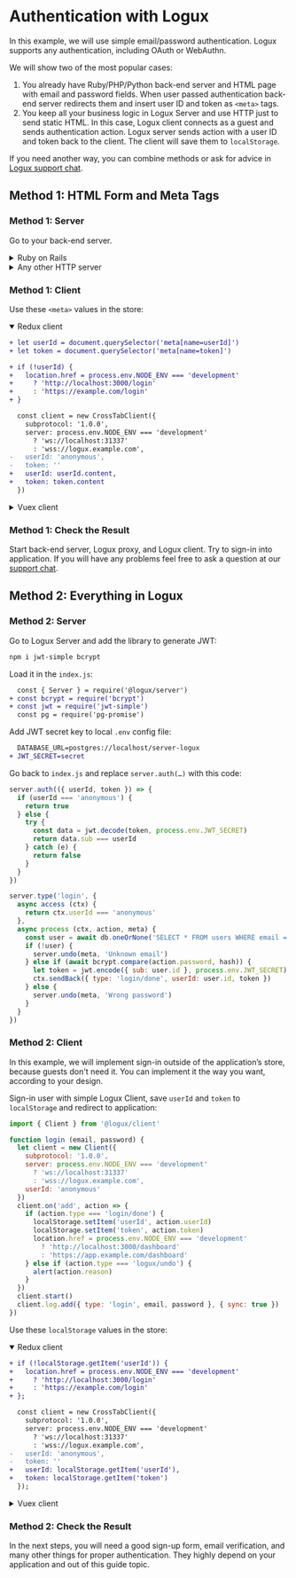 # Authentication with Logux

In this example, we will use simple email/password authentication. Logux supports any authentication, including OAuth or WebAuthn.

We will show two of the most popular cases:

1. You already have Ruby/PHP/Python back-end server and HTML page with email and password fields. When user passed authentication back-end server redirects them and insert user ID and token as `<meta>` tags.
2. You keep all your business logic in Logux Server and use HTTP just to send static HTML. In this case, Logux client connects as a guest and sends authentication action. Logux server sends action with a user ID and token back to the client. The client will save them to `localStorage`.

If you need another way, you can combine methods or ask for advice in [Logux support chat].

[Logux support chat]: https://gitter.im/logux/logux


## Method 1: HTML Form and Meta Tags

### Method 1: Server

Go to your back-end server.

<details><summary>Ruby on Rails</summary>

Add `jwt` to `Gemfile` and call `bundle`:

```ruby
gem 'jwt'
```

Add JWT secret key to local `.env`:

```diff
  LOGUX_CONTROL_SECRET=secret
  LOGUX_URL=http://localhost:31338
+ JWT_SECRET=secret
```

Edit `config/initializers/logux.rb`:

```diff
  config.auth_rule = lambda do |user_id, token|
-   # Allow only local users until we will have a proper authentication
-   Rails.env.development?
+   data = JWT.decode token, ENV['JWT_SECRET'], { algorithm: 'HS256' }
+   data[0]['sub'] == user_id
  end
```

Add `<meta>` tags to application layout used for authenticated user:

```haml
    meta( name="userId" content=current_user.id )
    meta( name="token" content=JWT.encode({ sub: current_user.id }, ENV['JWT_SECRET'], 'HS256') )
```

</details>
<details><summary>Any other HTTP server</summary>

Add JWT secret key to proper storage for your environment. Local `.env` is a good option.

```diff
  LOGUX_CONTROL_SECRET=secret
  LOGUX_URL=http://localhost:31338
+ JWT_SECRET=secret
```

Add library to support JWT. Add code to check `userId` and `token` from Logux:

```js
data = JWT.decode(token, ENV['JWT_SECRET'])
return data.sub == userId
```

Generate token to use in HTML template:

```js
token = JWT.encode({ sub: userId }, ENV['JWT_SECRET'])
```

Add this token and user ID to HTML templates used for authenticated user:

```html
    <meta name="userId" content=<?= userId ?>>
    <meta name="token" content=<?= token ?>>
```

</details>


### Method 1: Client

Use these `<meta>` values in the store:

<details open><summary>Redux client</summary>

```diff
+ let userId = document.querySelector('meta[name=userId]')
+ let token = document.querySelector('meta[name=token]')

+ if (!userId) {
+   location.href = process.env.NODE_ENV === 'development'
+     ? 'http://localhost:3000/login'
+     : 'https://example.com/login'
+ }

  const client = new CrossTabClient({
    subprotocol: '1.0.0',
    server: process.env.NODE_ENV === 'development'
      ? 'ws://localhost:31337'
      : 'wss://logux.example.com',
-   userId: 'anonymous',
-   token: ''
+   userId: userId.content,
+   token: token.content
  })
```

</details>
<details><summary>Vuex client</summary>

```diff
+ let userId = document.querySelector('meta[name=userId]')
+ let token = document.querySelector('meta[name=token]')

+ if (!userId) {
+   location.href = process.env.NODE_ENV === 'development'
+     ? 'http://localhost:3000/login'
+     : 'https://example.com/login'
+ }

  const client = new CrossTabClient({
    subprotocol: '1.0.0',
    server: process.env.NODE_ENV === 'development'
      ? 'ws://localhost:31337'
      : 'wss://logux.example.com',
-   userId: 'anonymous',
-   token: ''
+   userId: userId.content,
+   token: token.content
  })
```

</details>


### Method 1: Check the Result

Start back-end server, Logux proxy, and Logux client. Try to sign-in into application. If you will have any problems feel free to ask a question at our [support chat].

[support chat]: https://gitter.im/logux/logux


## Method 2: Everything in Logux

### Method 2: Server

Go to Logux Server and add the library to generate JWT:

```sh
npm i jwt-simple bcrypt
```

Load it in the `index.js`:

```diff
  const { Server } = require('@logux/server')
+ const bcrypt = require('bcrypt')
+ const jwt = require('jwt-simple')
  const pg = require('pg-promise')
```

Add JWT secret key to local `.env` config file:

```diff
  DATABASE_URL=postgres://localhost/server-logux
+ JWT_SECRET=secret
```

Go back to `index.js` and replace `server.auth(…)` with this code:

```js
server.auth(({ userId, token }) => {
  if (userId === 'anonymous') {
    return true
  } else {
    try {
      const data = jwt.decode(token, process.env.JWT_SECRET)
      return data.sub === userId
    } catch (e) {
      return false
    }
  }
})

server.type('login', {
  async access (ctx) {
    return ctx.userId === 'anonymous'
  },
  async process (ctx, action, meta) {
    const user = await db.oneOrNone('SELECT * FROM users WHERE email = $1', action.email);
    if (!user) {
      server.undo(meta, 'Unknown email')
    } else if (await bcrypt.compare(action.password, hash)) {
      let token = jwt.encode({ sub: user.id }, process.env.JWT_SECRET)
      ctx.sendBack({ type: 'login/done', userId: user.id, token })
    } else {
      server.undo(meta, 'Wrong password')
    }
  }
})
```


### Method 2: Client

In this example, we will implement sign-in outside of the application’s store, because guests don't need it.
You can implement it the way you want, according to your design.

Sign-in user with simple Logux Client, save `userId` and `token` to `localStorage` and redirect to application:

```js
import { Client } from '@logux/client'

function login (email, password) {
  let client = new Client({
    subprotocol: '1.0.0',
    server: process.env.NODE_ENV === 'development'
      ? 'ws://localhost:31337'
      : 'wss://logux.example.com',
    userId: 'anonymous'
  })
  client.on('add', action => {
    if (action.type === 'login/done') {
      localStorage.setItem('userId', action.userId)
      localStorage.setItem('token', action.token)
      location.href = process.env.NODE_ENV === 'development'
        ? 'http://localhost:3000/dashboard'
        : 'https://app.example.com/dashboard'
    } else if (action.type === 'logux/undo') {
      alert(action.reason)
    }
  })
  client.start()
  client.log.add({ type: 'login', email, password }, { sync: true })
})
```

Use these `localStorage` values in the store:

<details open><summary>Redux client</summary>

```diff
+ if (!localStorage.getItem('userId')) {
+   location.href = process.env.NODE_ENV === 'development'
+     ? 'http://localhost:3000/login'
+     : 'https://example.com/login'
+ };

  const client = new CrossTabClient({
    subprotocol: '1.0.0',
    server: process.env.NODE_ENV === 'development'
      ? 'ws://localhost:31337'
      : 'wss://logux.example.com',
-   userId: 'anonymous',
-   token: ''
+   userId: localStorage.getItem('userId'),
+   token: localStorage.getItem('token')
  });
```

</details>
<details><summary>Vuex client</summary>

```diff
+ if (!localStorage.getItem('userId')) {
+   location.href = process.env.NODE_ENV === 'development'
+     ? 'http://localhost:3000/login'
+     : 'https://example.com/login'
+ };

  const client = new CrossTabClient({
    subprotocol: '1.0.0',
    server: process.env.NODE_ENV === 'development'
      ? 'ws://localhost:31337'
      : 'wss://logux.example.com',
-   userId: 'anonymous',
-   token: ''
+   userId: localStorage.getItem('userId'),
+   token: localStorage.getItem('token')
  });
```

</details>


### Method 2: Check the Result

In the next steps, you will need a good sign-up form, email verification, and many other things for proper authentication. They highly depend on your application and out of this guide topic.

